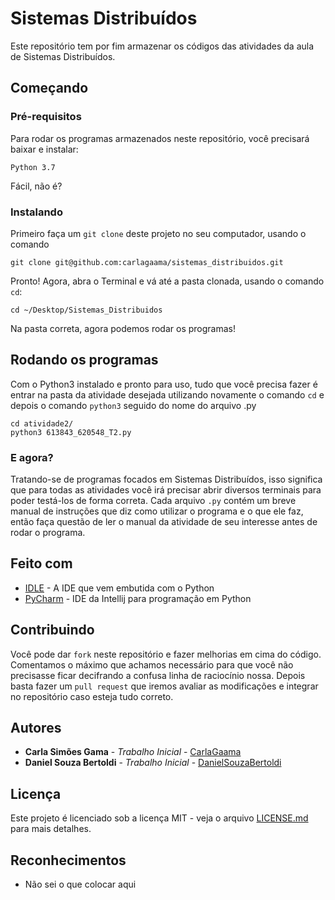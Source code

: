 # Sistemas Distribuídos

Este repositório tem por fim armazenar os códigos das atividades da aula de Sistemas Distribuídos.

## Começando
### Pré-requisitos

Para rodar os programas armazenados neste repositório, você precisará baixar e instalar:

```
Python 3.7
```

Fácil, não é?

### Instalando

Primeiro faça um ```git clone``` deste projeto no seu computador, usando o comando

```
git clone git@github.com:carlagaama/sistemas_distribuidos.git
```

Pronto! Agora, abra o Terminal e vá até a pasta clonada, usando o comando ```cd```:

```
cd ~/Desktop/Sistemas_Distribuidos
```

Na pasta correta, agora podemos rodar os programas!

## Rodando os programas

Com o Python3 instalado e pronto para uso, tudo que você precisa fazer é entrar na pasta da atividade desejada utilizando novamente o comando ```cd``` e depois o comando ```python3``` seguido do nome do arquivo .py

```
cd atividade2/
python3 613843_620548_T2.py
```

### E agora?

Tratando-se de programas focados em Sistemas Distribuídos, isso significa que para todas as atividades você irá precisar abrir diversos terminais para poder testá-los de forma correta. Cada arquivo ```.py``` contém um breve manual de instruções que diz como utilizar o programa e o que ele faz, então faça questão de ler o manual da atividade de seu interesse antes de rodar o programa.

## Feito com

* [IDLE](https://www.python.org/downloads/) - A IDE que vem embutida com o Python
* [PyCharm](https://www.jetbrains.com/pycharm/) - IDE da Intellij para programação em Python

## Contribuindo

Você pode dar ```fork``` neste repositório e fazer melhorias em cima do código. Comentamos o máximo que achamos necessário para que você não precisasse ficar decifrando a confusa linha de raciocínio nossa. Depois basta fazer um ```pull request``` que iremos avaliar as modificações e integrar no repositório caso esteja tudo correto.

## Autores

* **Carla Simões Gama** - *Trabalho Inicial* - [CarlaGaama](https://github.com/carlagaama)
* **Daniel Souza Bertoldi** - *Trabalho Inicial* - [DanielSouzaBertoldi](https://github.com/DanielSouzaBertoldi)

## Licença

Este projeto é licenciado sob a licença MIT - veja o arquivo [LICENSE.md](LICENSE.md) para mais detalhes.

## Reconhecimentos

* Não sei o que colocar aqui
